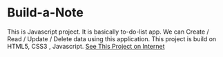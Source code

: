 # Build-a-Note
This is Javascript project. It is basically to-do-list app. We can Create / Read / Update / Delete data using this application. This project is build on HTML5, CSS3 , Javascript.
[See This Project on Internet](https://zeeshanmrajeproject2.netlify.app/)
